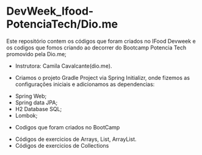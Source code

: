 # DevWeek_Ifood-PotenciaTech/Dio.me
Este repositório contem os códigos que foram criados no IFood Devweek e os codigos que fomos criando ao decorrer do Bootcamp Potencia Tech promovido pela Dio.me;

* Instrutora: Camila Cavalcante(dio.me).

* Criamos o projeto Gradle Project via Spring Initializr, onde fizemos as configurações iniciais e adicionamos as dependencias:
- Spring Web;
- Spring data JPA;
- H2 Database SQL;
- Lombok;

* Codigos que foram criados no BootCamp
- Códigos de exercicios de Arrays, List, ArrayList.
- Códigos de exercicios de Collections
